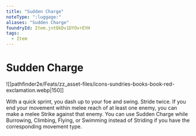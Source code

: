```yaml
---
title: "Sudden Charge"
noteType: ":luggage:"
aliases: "Sudden Charge"
foundryId: Item.jntQkDv1DYOvrEYH
tags:
  - Item
---
```


# Sudden Charge
![[pathfinder2e/Feats/zz_asset-files/icons-sundries-books-book-red-exclamation.webp|150]]

With a quick sprint, you dash up to your foe and swing. Stride twice. If you end your movement within melee reach of at least one enemy, you can make a melee Strike against that enemy. You can use Sudden Charge while Burrowing, Climbing, Flying, or Swimming instead of Striding if you have the corresponding movement type.
